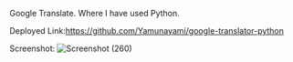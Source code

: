Google Translate. Where I have used Python.

Deployed Link:https://github.com/Yamunayami/google-translator-python

Screenshot:
![Screenshot (260)](https://github.com/Yamunayami/google-translator-python/assets/138968086/8709e96c-e241-4482-a35d-c682c12dacf2)
